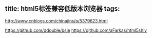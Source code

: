 title: html5标签兼容低版本浏览器
tags:
---

http://www.cnblogs.com/chinajins/p/5379623.html

https://github.com/ddouble/bsie
https://github.com/aFarkas/html5shiv

